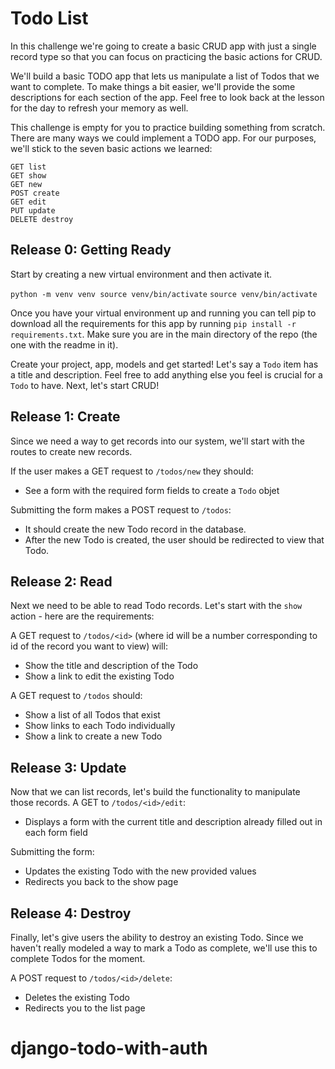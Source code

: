 # Todo List

In this challenge we're going to create a basic CRUD app with just a single record type so that you can focus on practicing the basic actions for CRUD.

We'll build a basic TODO app that lets us manipulate a list of Todos that we want to complete. To make things a bit easier, we'll provide the some descriptions for each section of the app. Feel free to look back at the lesson for the day to refresh your memory as well.

This challenge is empty for you to practice building something from scratch. There are many ways we could implement a TODO app. For our purposes, we'll stick to the seven basic actions we learned:

  ```text
  GET list
  GET show
  GET new
  POST create
  GET edit
  PUT update
  DELETE destroy
  ```

## Release 0: Getting Ready

Start by creating a new virtual environment and then activate it. 

`python -m venv venv source venv/bin/activate`
`source venv/bin/activate`

Once you have your virtual environment up and running you can tell pip to download all the requirements for this app by running `pip install -r requirements.txt`. Make sure you are in the main directory of the repo (the one with the readme in it).

Create your project, app, models and get started! Let's say a `Todo` item has a title and description. Feel free to add anything else you feel is crucial for a `Todo` to have. Next, let's start CRUD!

## Release 1: Create
Since we need a way to get records into our system, we'll start with the routes to create new records.

If the user makes a GET request to `/todos/new` they should: 
  * See a form with the required form fields to create a `Todo` objet

Submitting the form makes a POST request to `/todos`:
  * It should create the new Todo record in the database. 
  * After the new Todo is created, the user should be redirected to view that Todo.

## Release 2: Read
Next we need to be able to read Todo records. Let's start with the `show` action - here are the requirements:

A GET request to `/todos/<id>` (where id will be a number corresponding to id of the record you want to view) will:
  * Show the title and description of the Todo 
  * Show a link to edit the existing Todo
  
A GET request to `/todos` should: 
  * Show a list of all Todos that exist
  * Show links to each Todo individually
  * Show a link to create a new Todo
 
## Release 3: Update

Now that we can list records, let's build the functionality to manipulate those records.
A GET to `/todos/<id>/edit`:
  * Displays a form with the current title and description already filled out in each form field 
  
Submitting the form: 
  * Updates the existing Todo with the new provided values
  * Redirects you back to the show page

## Release 4: Destroy

Finally, let's give users the ability to destroy an existing Todo. Since we haven't really modeled a way to mark a Todo as complete, we'll use this to complete Todos for the moment.

A POST request to `/todos/<id>/delete`:
  * Deletes the existing Todo
  * Redirects you to the list page
# django-todo-with-auth
